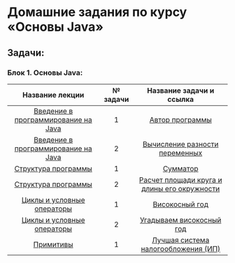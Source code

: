 # **Домашние задания по курсу «Основы Java»**
## **Задачи**:
### **Блок 1. Основы Java:**
| Название лекции | № задачи | Название задачи и ссылка |
|:---------------:|:--------:|:------------------------:|
|[Введение в программирование на Java](https://github.com/netology-code/java-homeworks/tree/master/introduction)|1|[Автор программы](https://github.com/kotamadeo/JavaBasis/tree/1.1.1.Author)|
|[Введение в программирование на Java](https://github.com/netology-code/java-homeworks/tree/master/introduction)|2|[Вычисление разности переменных](https://github.com/kotamadeo/JavaBasis/tree/1.1.2.Subtract)|
|[Структура программы](https://github.com/netology-code/java-homeworks/tree/master/program-structure)|1|[Сумматор](https://github.com/kotamadeo/JavaBasis/tree/1.2.1.Adder)|
|[Структура программы](https://github.com/netology-code/java-homeworks/tree/master/program-structure)|2|[Расчет площади круга и длины его окружности](https://github.com/kotamadeo/JavaBasis/tree/1.2.2.Area)|
|[Циклы и условные операторы](https://github.com/netology-code/java-homeworks/blob/master/conditional-statements-cycles/README.md)|1|[Високосный год](https://github.com/kotamadeo/JavaBasis/tree/1.3.1.Leap)|
|[Циклы и условные операторы](https://github.com/netology-code/java-homeworks/blob/master/conditional-statements-cycles/README.md)|2|[Угадываем високосный год](https://github.com/kotamadeo/JavaBasis/tree/1.3.2.LeapGuess)|
|[Примитивы](https://github.com/netology-code/java-homeworks/tree/master/primitive-types)|1|[Лучшая система налогообложения (ИП)]()|


